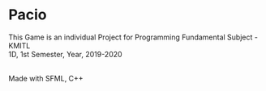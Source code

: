 # Pacio
This Game is an individual Project for Programming Fundamental Subject - KMITL <br/>
1D, 1st Semester, Year, 2019-2020 <br/><br/>

Made with SFML, C++

